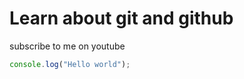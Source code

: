 # Learn about git and github

subscribe to me on youtube

```javascript
console.log("Hello world");
```
